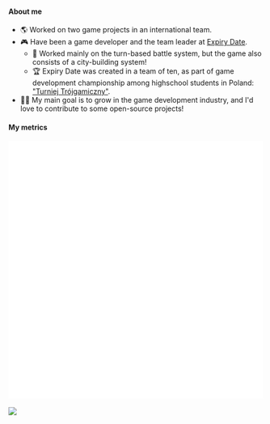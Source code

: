#### About me

- 🌎 Worked on two game projects in an international team.
- 🎮 Have been a game developer and the team leader at [Expiry Date](https://github.com/exostin/ExpiryDate).
  - 🌿 Worked mainly on the turn-based battle system, but the game also consists of a city-building system!
  - 🏆 Expiry Date was created in a team of ten, as part of game development championship among highschool students in Poland: ["Turniej Trójgamiczny"](https://www.t3g.pl/).
- 👨‍💻 My main goal is to grow in the game development industry, and I'd love to contribute to some open-source projects!
#### My metrics

![Metrics](/github-metrics.svg)

<!-- 
![Profile views](https://komarev.com/ghpvc/?username=exostin&style=for-the-badge)
[![Steam](https://img.shields.io/badge/Steam-000000?style=for-the-badge&logo=steam&logoColor=white)](https://steamcommunity.com/id/Exostin/)
[![trophies](https://github-profile-trophy.vercel.app/?username=Exostin&theme=onestar)](https://github.com/ryo-ma/github-profile-trophy)

![stats](https://github-readme-stats.vercel.app/api?username=exostin&bg_color=30,e96443,904e95&title_color=fff&text_color=fff&count_private=true&show_icons=true&include_all_commits=true)
 -->
![](https://hit.yhype.me/github/profile?user_id=18118467)
